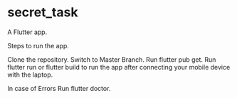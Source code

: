 # secret_task
A Flutter app. 

Steps to run the app. 

Clone the repository. 
Switch to Master Branch. 
Run flutter pub get. 
Run flutter run or flutter build to run the app after connecting your mobile device with the laptop. 

In case of Errors 
Run flutter doctor. 


